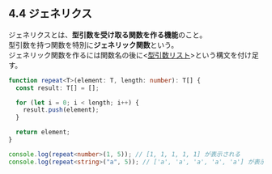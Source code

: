 ## 4.4 ジェネリクス

ジェネリクスとは、**型引数を受け取る関数を作る機能**のこと。<br>
型引数を持つ関数を特別に**ジェネリック関数**という。<br>
ジェネリック関数を作るには関数名の後に<<ins>型引数リスト</ins>>という構文を付け足す。

```ts
function repeat<T>(element: T, length: number): T[] {
  const result: T[] = [];

  for (let i = 0; i < length; i++) {
    result.push(element);
  }

  return element;
}

console.log(repeat<number>(1, 5)); // [1, 1, 1, 1, 1] が表示される
console.log(repeat<string>("a", 5)); // ['a', 'a', 'a', 'a', 'a'] が表示される
```
